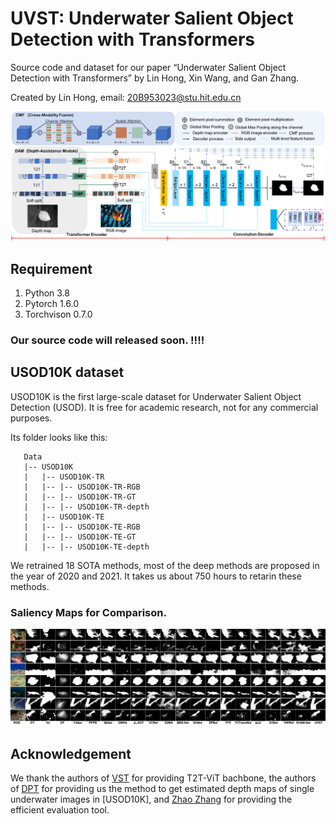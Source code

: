 # UVST: Underwater Salient Object Detection with Transformers


Source code and dataset for our paper “Underwater Salient Object Detection with Transformers” by Lin Hong,  Xin Wang, and Gan Zhang.

Created by Lin Hong, email: 20B953023@stu.hit.edu.cn

![](UVST_CVPR.png)

## Requirement
1. Python 3.8
1. Pytorch 1.6.0
2. Torchvison 0.7.0

### Our source code will released soon. !!!!

## USOD10K dataset
USOD10K is the first large-scale dataset for Underwater Salient Object Detection (USOD). It is free for academic research, not for any commercial purposes.

Its folder looks like this:

````
   Data
   |-- USOD10K
   |   |-- USOD10K-TR
   |   |-- |-- USOD10K-TR-RGB
   |   |-- |-- USOD10K-TR-GT
   |   |-- |-- USOD10K-TR-depth
   |   |-- USOD10K-TE
   |   |-- |-- USOD10K-TE-RGB
   |   |-- |-- USOD10K-TE-GT
   |   |-- |-- USOD10K-TE-depth

````
We retrained 18 SOTA methods, most of the deep methods are proposed in the year of 2020 and 2021. It takes us about 750 hours to retarin these methods. 

### Saliency Maps for Comparison.
![](Qualitative_com.png)

## Acknowledgement
We thank the authors of [VST](https://github.com/yitu-opensource/T2T-ViT) for providing T2T-ViT bachbone, the authors of [DPT](https://github.com/isl-org/DPT) for providing us the method to get estimated depth maps of single underwater images in [USOD10K], and [Zhao Zhang](https://github.com/zzhanghub/eval-co-sod) for providing the efficient evaluation tool.



